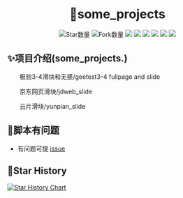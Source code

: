 <div align="center"> 
<h1 align="center">
🌈some_projects
</h1>

![](https://img.shields.io/github/stars/sijiyo/projects?style=social "Star数量")
![](https://img.shields.io/github/forks/sijiyo/projects?style=social "Fork数量")
<img src="https://img.shields.io/badge/python-3.8-blue"/>
<img src="https://img.shields.io/github/issues/sijiyo/projects.svg"/> 
<img src="https://img.shields.io/github/license/sijiyo/projects.svg"/>
<img src="https://img.shields.io/github/repo-size/sijiyo/projects.svg"/>
<img src="https://img.shields.io/github/commit-activity/m/sijiyo/projects.svg"/>
<img src="https://img.shields.io/github/last-commit/sijiyo/projects.svg"/>
</div>

## ✨项目介绍(some_projects.)

&emsp;&emsp;极验3-4滑块和无感/geetest3-4 fullpage and slide

&emsp;&emsp;京东网页滑块/jdweb_slide

&emsp;&emsp;云片滑块/yunpian_slide

## 🙋‍脚本有问题
* 有问题可提 [issue](https://github.com/sijiyo/projects/issues)

## 🌟Star History

[![Star History Chart](https://api.star-history.com/svg?repos=sijiyo/projects&type=Date)](https://star-history.com/#sijiyo/projects&Date)
